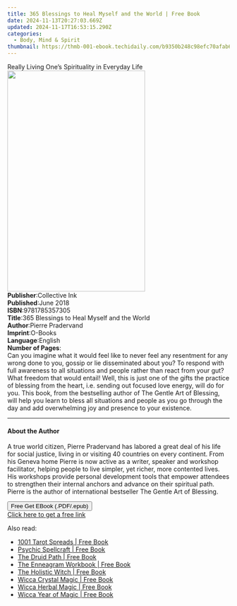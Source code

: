 ```yaml
---
title: 365 Blessings to Heal Myself and the World | Free Book
date: 2024-11-13T20:27:03.669Z
updated: 2024-11-17T16:53:15.290Z
categories:
  - Body, Mind & Spirit
thumbnail: https://thmb-001-ebook.techidaily.com/b9350b248c98efc70afab6f18bb3ae86f38f4bf6ca0a88d0fa6cb7a608848a00.jpg
---
```

<main id="book-container">
  <div class="flex flex-col">
    <div class="book-brief flex-1 py-6 px-4 sm:p-6 md:py-10 md:px-8">
      <!-- brief-->
      <div class="book-brief-main">
        Really Living One’s Spirituality in Everyday Life
      </div>
    </div>
    <div
      class="book-meta-info flex-1 grid gap-4 col-start-1 col-end-3 row-start-1 sm:mb-6 sm:grid-cols-4 lg:gap-6 lg:col-start-2 lg:row-end-6 lg:row-span-6 lg:mb-0"
    >
      <div
        class="book-meta-info-left place-content-center mt-4 p-4 text-sm leading-6 col-start-2 col-span-2 dark:text-slate-400"
      >
        <img
          class="w-full h-500 object-cover rounded-lg sm:h-255 sm:col-span-2 lg:col-span-full"
          src="https://img-001-ebook.techidaily.com/68fde2c6c738587b06254c234890fba77282a57b3a022bd3bd92a6a542e69e93.jpg"
          alt=""
          width="312"
          height="500"
        />
      </div>
      <div
        class="book-meta-info-right mt-2 col-start-1 row-start-2 col-span-3 self-center"
      >
        <!-- meta data  -->
        <div class="flex flex-col px-4 md:px-8">
          <div class="flex-1">
            <strong>Publisher</strong>:<span class="px-2">Collective Ink</span>
          </div>
          <div class="flex-1">
            <strong>Published</strong>:<span class="px-2">June 2018</span>
          </div>
          <div class="flex-1">
            <strong>ISBN</strong>:<span class="px-2">9781785357305</span>
          </div>
          <div class="flex-1">
            <strong>Title</strong>:<span class="px-2"
              >365 Blessings to Heal Myself and the World</span
            >
          </div>
          <div class="flex-1">
            <strong>Author</strong>:<span class="px-2">Pierre Pradervand</span>
          </div>
          <div class="flex-1">
            <strong>Imprint</strong>:<span class="px-2">O-Books</span>
          </div>
          <div class="flex-1">
            <strong>Language</strong>:<span class="px-2">English</span>
          </div>
          <div class="flex-1">
            <strong>Number of Pages</strong>:<span class="px-2"></span>
          </div>
        </div>
      </div>
    </div>
    <div class="book-description flex-1 py-6 px-4 sm:p-6 md:py-10 md:px-8">
      <div class="book-description-main">
        <div accordion-content="" id="description">
          Can you imagine what it would feel like to never feel any resentment
          for any wrong done to you, gossip or lie disseminated about you? To
          respond with full awareness to all situations and people rather than
          react from your gut? What freedom that would entail! Well, this is
          just one of the gifts the practice of blessing from the heart, i.e.
          sending out focused love energy, will do for you. This book, from the
          bestselling author of The Gentle Art of Blessing, will help you learn
          to bless all situations and people as you go through the day and add
          overwhelming joy and presence to your existence.
        </div>
      </div>
    </div>
    <div class="book-excerpts flex-1 py-6 px-4 sm:p-6 md:py-10 md:px-8">
      <!-- excerpts-->
      <div class="book-excerpts-main">
        <hr />
        <h4 class="placeholder placeholder-heading">
          <span>About the Author</span>
        </h4>
        <p>
          A true world citizen, Pierre Pradervand has labored a great deal of
          his life for social justice, living in or visiting 40 countries on
          every continent. From his Geneva home Pierre is now active as a
          writer, speaker and workshop facilitator, helping people to live
          simpler, yet richer, more contented lives. His workshops provide
          personal development tools that empower attendees to strengthen their
          internal anchors and advance on their spiritual path. Pierre is the
          author of international bestseller The Gentle Art of Blessing.
        </p>
      </div>
    </div>
    <div
      class="book-about-author flex-1 py-6 px-4 sm:p-6 md:py-10 md:px-8"
    ></div>
    <div class="book-free-get flex-1 py-6 px-4 sm:p-6 md:py-10 md:px-8">
      <button
        id="btn-free-get"
        class="bg-blue-500 hover:bg-blue-700 text-white font-bold py-2 px-4 rounded"
      >
        Free Get EBook (.PDF/.epub)
      </button>
      <div id="countdown-display" class="px-2 text-lg mt-2"></div>
      <a
        id="free-link"
        class="hidden bg-blue-500 hover:bg-blue-700 text-white font-bold py-2 px-4 rounded"
        href="https://www.ebooks.com/en-us/book/96237050/365-blessings-to-heal-myself-and-the-world/pierre-pradervand/"
        target="_blank"
        >Click here to get a free link</a
      >
    </div>
    <script>
      let countdownTime = 0;
      let countdownInterval = null;
      document
        .getElementById('btn-free-get')
        .addEventListener('click', startCountdown);
      function startCountdown() {
        countdownTime = new Date().getTime() + 60000 * 3;
        countdownInterval = setInterval(updateCountdown, 1000);
        document.getElementById('btn-free-get').disabled = true;
        document
          .getElementById('btn-free-get')
          .classList.add('bg-gray-500', 'cursor-not-allowed');
      }
      function updateCountdown() {
        let currentTime = new Date().getTime();
        let timeLeft = countdownTime - currentTime;
        let secondsLeft = Math.floor(timeLeft / 1000);
        document.getElementById('countdown-display').innerHTML =
          `Remaining time: ${secondsLeft} seconds.`;
        if (secondsLeft <= 0) {
          clearInterval(countdownInterval);
          document.getElementById('btn-free-get').classList.add('hidden');
          document.getElementById('free-link').classList.remove('hidden');
          document.getElementById('countdown-display').innerHTML = '';
        }
      }
    </script>
  </div>
</main>

<ins class="adsbygoogle"
      style="display:block"
      data-ad-client="ca-pub-7571918770474297"
      data-ad-slot="8358498916"
      data-ad-format="auto"
      data-full-width-responsive="true"></ins>
    

<span class="atpl-alsoreadstyle">Also read:</span>
<div><ul>
<li><a href="https://novels-ebooks.techidaily.com/210655605-9781454942160-1001-tarot-spreads/"><u>1001 Tarot Spreads | Free Book</u></a></li>
<li><a href="https://novels-ebooks.techidaily.com/210655622-9781454943891-psychic-spellcraft/"><u>Psychic Spellcraft | Free Book</u></a></li>
<li><a href="https://novels-ebooks.techidaily.com/210655616-9781454943570-the-druid-path/"><u>The Druid Path | Free Book</u></a></li>
<li><a href="https://novels-ebooks.techidaily.com/210655611-9781454943471-the-enneagram-workbook/"><u>The Enneagram Workbook | Free Book</u></a></li>
<li><a href="https://novels-ebooks.techidaily.com/210655610-9781454942566-the-holistic-witch/"><u>The Holistic Witch | Free Book</u></a></li>
<li><a href="https://novels-ebooks.techidaily.com/210655596-9781454941019-wicca-crystal-magic/"><u>Wicca Crystal Magic | Free Book</u></a></li>
<li><a href="https://novels-ebooks.techidaily.com/210655597-9781454941064-wicca-herbal-magic/"><u>Wicca Herbal Magic | Free Book</u></a></li>
<li><a href="https://novels-ebooks.techidaily.com/210655599-9781454941101-wicca-year-of-magic/"><u>Wicca Year of Magic | Free Book</u></a></li>
</ul></div>

